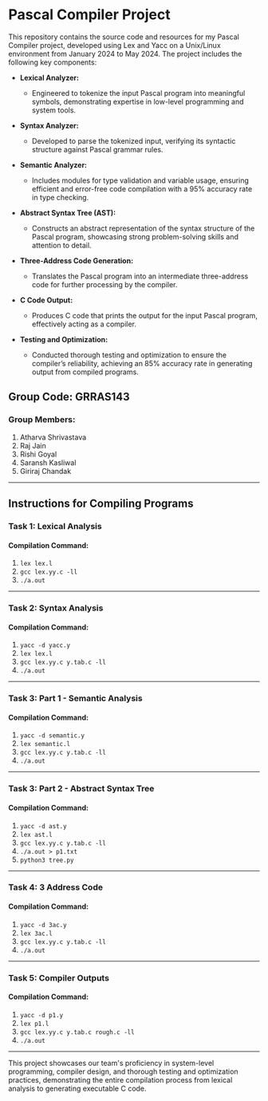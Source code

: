 # Pascal Compiler Project

This repository contains the source code and resources for my Pascal Compiler project, developed using Lex and Yacc on a Unix/Linux environment from January 2024 to May 2024. The project includes the following key components:

- **Lexical Analyzer:**
  - Engineered to tokenize the input Pascal program into meaningful symbols, demonstrating expertise in low-level programming and system tools.
  
- **Syntax Analyzer:**
  - Developed to parse the tokenized input, verifying its syntactic structure against Pascal grammar rules.
  
- **Semantic Analyzer:**
  - Includes modules for type validation and variable usage, ensuring efficient and error-free code compilation with a 95% accuracy rate in type checking.
  
- **Abstract Syntax Tree (AST):**
  - Constructs an abstract representation of the syntax structure of the Pascal program, showcasing strong problem-solving skills and attention to detail.
  
- **Three-Address Code Generation:**
  - Translates the Pascal program into an intermediate three-address code for further processing by the compiler.
  
- **C Code Output:**
  - Produces C code that prints the output for the input Pascal program, effectively acting as a compiler.
  
- **Testing and Optimization:**
  - Conducted thorough testing and optimization to ensure the compiler’s reliability, achieving an 85% accuracy rate in generating output from compiled programs.

## Group Code: GRRAS143

### Group Members:
1. Atharva Shrivastava
2. Raj Jain
3. Rishi Goyal
4. Saransh Kasliwal
5. Giriraj Chandak

---

## Instructions for Compiling Programs

### Task 1: Lexical Analysis

#### Compilation Command:
1. `lex lex.l`
2. `gcc lex.yy.c -ll`
3. `./a.out`

---

### Task 2: Syntax Analysis

#### Compilation Command:
1. `yacc -d yacc.y`
2. `lex lex.l`
3. `gcc lex.yy.c y.tab.c -ll`
4. `./a.out`

---

### Task 3: Part 1 - Semantic Analysis

#### Compilation Command:
1. `yacc -d semantic.y`
2. `lex semantic.l`
3. `gcc lex.yy.c y.tab.c -ll`
4. `./a.out`

---

### Task 3: Part 2 - Abstract Syntax Tree

#### Compilation Command:
1. `yacc -d ast.y`
2. `lex ast.l`
3. `gcc lex.yy.c y.tab.c -ll`
4. `./a.out > p1.txt`
5. `python3 tree.py`

---

### Task 4: 3 Address Code

#### Compilation Command:
1. `yacc -d 3ac.y`
2. `lex 3ac.l`
3. `gcc lex.yy.c y.tab.c -ll`
4. `./a.out`

---

### Task 5: Compiler Outputs

#### Compilation Command:
1. `yacc -d p1.y`
2. `lex p1.l`
3. `gcc lex.yy.c y.tab.c rough.c -ll`
4. `./a.out`

---

This project showcases our team's proficiency in system-level programming, compiler design, and thorough testing and optimization practices, demonstrating the entire compilation process from lexical analysis to generating executable C code.

